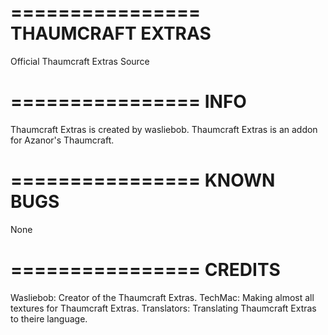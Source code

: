 ================
THAUMCRAFT EXTRAS
================
Official Thaumcraft Extras Source

================
INFO
================
Thaumcraft Extras is created by wasliebob.
Thaumcraft Extras is an addon for Azanor's Thaumcraft.

================
KNOWN BUGS
================
None

================
CREDITS
================
Wasliebob: Creator of the Thaumcraft Extras. 
TechMac: Making almost all textures for Thaumcraft Extras. 
Translators: Translating Thaumcraft Extras to theire language. 
